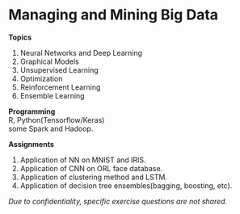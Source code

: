Managing and Mining Big Data
===
**Topics**  
1. Neural Networks and Deep Learning  
2. Graphical Models  
3. Unsupervised Learning  
4. Optimization  
5. Reinforcement Learning  
6. Ensemble Learning  

**Programming**  
R, Python(Tensorflow/Keras)  
some Spark and Hadoop.

**Assignments**
1. Application of NN on MNIST and IRIS.
2. Application of CNN on ORL face database.
3. Application of clustering method and LSTM.
4. Application of decision tree ensembles(bagging, boosting, etc).  

*Due to confidentiality, specific exercise questions are not shared.*
